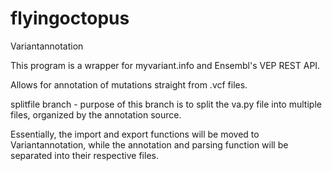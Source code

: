 # flyingoctopus
Variantannotation

This program is a wrapper for myvariant.info and Ensembl's VEP REST API.

Allows for annotation of mutations straight from .vcf files.

splitfile branch - purpose of this branch is to split the va.py file into multiple files, organized by the annotation source. 

Essentially, the import and export functions will be moved to Variantannotation, while the annotation and parsing function will be separated into their respective files.
